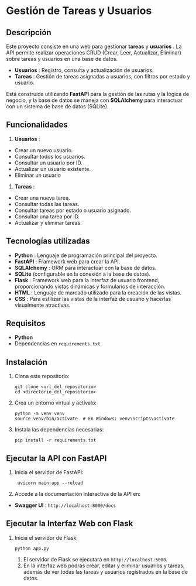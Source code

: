 # Gestión de Tareas y Usuarios

## Descripción

Este proyecto consiste en una web para gestionar **tareas** y  **usuarios** . La API permite realizar operaciones CRUD (Crear, Leer, Actualizar, Eliminar) sobre tareas y usuarios en una base de datos.

* **Usuarios** : Registro, consulta y actualización de usuarios.
* **Tareas** : Gestión de tareas asignadas a usuarios, con filtros por estado y usuario.

Está construida utilizando **FastAPI** para la gestión de las rutas y la lógica de negocio, y la base de datos se maneja con **SQLAlchemy** para interactuar con un sistema de base de datos (SQLite).

## Funcionalidades

1. **Usuarios** :

* Crear un nuevo usuario.
* Consultar todos los usuarios.
* Consultar un usuario por ID.
* Actualizar un usuario existente.
* Eliminar un usuario

1. **Tareas** :

* Crear una nueva tarea.
* Consultar todas las tareas.
* Consultar tareas por estado o usuario asignado.
* Consultar una tarea por ID.
* Actualizar y eliminar tareas.

## Tecnologías utilizadas

* **Python** : Lenguaje de programación principal del proyecto.
* **FastAPI** : Framework web para crear la API.
* **SQLAlchemy** : ORM para interactuar con la base de datos.
* **SQLite** (configurable en la conexión a la base de datos).
* **Flask** : Framework web para la interfaz de usuario frontend, proporcionando vistas dinámicas y formularios de interacción.
* **HTML** : Lenguaje de marcado utilizado para la creación de las vistas.
* **CSS** : Para estilizar las vistas de la interfaz de usuario y hacerlas visualmente atractivas.

## Requisitos

* **Python**
* Dependencias en `requirements.txt`.

## Instalación

1. Clona este repositorio:
   ```
   git clone <url_del_repositorio>
   cd <directorio_del_repositorio>

   ```
2. Crea un entorno virtual y actívalo:
   ```
   python -m venv venv
   source venv/bin/activate  # En Windows: venv\Scripts\activate

   ```
3. Instala las dependencias necesarias:
   ```
   pip install -r requirements.txt

   ```

## Ejecutar la API con FastAPI

1. Inicia el servidor de FastAPI:
   ```
    uvicorn main:app --reload
   ```
2. Accede a la documentación interactiva de la API en:

* **Swagger UI** : `http://localhost:8000/docs`

## Ejecutar la Interfaz Web con Flask

1. Inicia el servidor de Flask:

   ```
   python app.py
   ```

   1. El servidor de Flask se ejecutará en `http://localhost:5000`.
   2. En la interfaz web podrás crear, editar y eliminar usuarios y tareas, además de ver todas las tareas y usuarios registrados en la base de datos.
